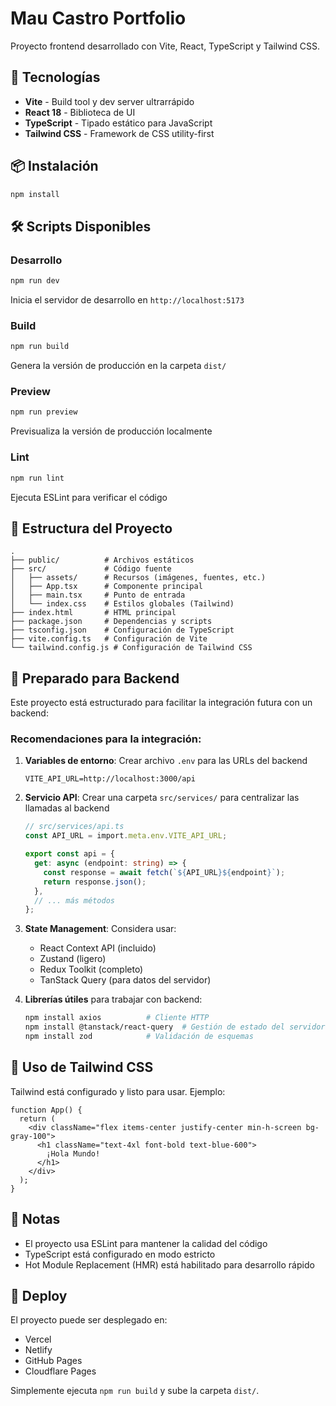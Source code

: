 # Mau Castro Portfolio

Proyecto frontend desarrollado con Vite, React, TypeScript y Tailwind CSS.

## 🚀 Tecnologías

- **Vite** - Build tool y dev server ultrarrápido
- **React 18** - Biblioteca de UI
- **TypeScript** - Tipado estático para JavaScript
- **Tailwind CSS** - Framework de CSS utility-first

## 📦 Instalación

```bash
npm install
```

## 🛠️ Scripts Disponibles

### Desarrollo
```bash
npm run dev
```
Inicia el servidor de desarrollo en `http://localhost:5173`

### Build
```bash
npm run build
```
Genera la versión de producción en la carpeta `dist/`

### Preview
```bash
npm run preview
```
Previsualiza la versión de producción localmente

### Lint
```bash
npm run lint
```
Ejecuta ESLint para verificar el código

## 📁 Estructura del Proyecto

```
.
├── public/          # Archivos estáticos
├── src/             # Código fuente
│   ├── assets/      # Recursos (imágenes, fuentes, etc.)
│   ├── App.tsx      # Componente principal
│   ├── main.tsx     # Punto de entrada
│   └── index.css    # Estilos globales (Tailwind)
├── index.html       # HTML principal
├── package.json     # Dependencias y scripts
├── tsconfig.json    # Configuración de TypeScript
├── vite.config.ts   # Configuración de Vite
└── tailwind.config.js # Configuración de Tailwind CSS
```

## 🔮 Preparado para Backend

Este proyecto está estructurado para facilitar la integración futura con un backend:

### Recomendaciones para la integración:

1. **Variables de entorno**: Crear archivo `.env` para las URLs del backend
   ```env
   VITE_API_URL=http://localhost:3000/api
   ```

2. **Servicio API**: Crear una carpeta `src/services/` para centralizar las llamadas al backend
   ```typescript
   // src/services/api.ts
   const API_URL = import.meta.env.VITE_API_URL;
   
   export const api = {
     get: async (endpoint: string) => {
       const response = await fetch(`${API_URL}${endpoint}`);
       return response.json();
     },
     // ... más métodos
   };
   ```

3. **State Management**: Considera usar:
   - React Context API (incluido)
   - Zustand (ligero)
   - Redux Toolkit (completo)
   - TanStack Query (para datos del servidor)

4. **Librerías útiles** para trabajar con backend:
   ```bash
   npm install axios          # Cliente HTTP
   npm install @tanstack/react-query  # Gestión de estado del servidor
   npm install zod            # Validación de esquemas
   ```

## 🎨 Uso de Tailwind CSS

Tailwind está configurado y listo para usar. Ejemplo:

```tsx
function App() {
  return (
    <div className="flex items-center justify-center min-h-screen bg-gray-100">
      <h1 className="text-4xl font-bold text-blue-600">
        ¡Hola Mundo!
      </h1>
    </div>
  );
}
```

## 📝 Notas

- El proyecto usa ESLint para mantener la calidad del código
- TypeScript está configurado en modo estricto
- Hot Module Replacement (HMR) está habilitado para desarrollo rápido

## 🚀 Deploy

El proyecto puede ser desplegado en:
- Vercel
- Netlify
- GitHub Pages
- Cloudflare Pages

Simplemente ejecuta `npm run build` y sube la carpeta `dist/`.
